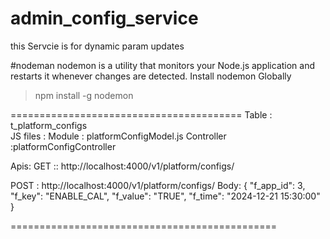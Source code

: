 # admin_config_service
this Servcie is for dynamic param updates 




#nodeman
nodemon is a utility that monitors your Node.js application and restarts it whenever changes are detected.
Install nodemon Globally
> npm install -g nodemon

========================================
Table : t_platform_configs  
JS files :
 Module : platformConfigModel.js 
 Controller :platformConfigController

Apis:
GET :: http://localhost:4000/v1/platform/configs/

POST : http://localhost:4000/v1/platform/configs/
Body:
{
  "f_app_id": 3,
  "f_key": "ENABLE_CAL",
  "f_value": "TRUE",
  "f_time": "2024-12-21 15:30:00"
}



==============================================

